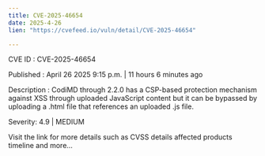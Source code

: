 ```yaml
---
title: CVE-2025-46654
date: 2025-4-26
lien: "https://cvefeed.io/vuln/detail/CVE-2025-46654"

---
```


CVE ID : CVE-2025-46654

Published :  April 26
2025
9:15 p.m. | 11 hours
6 minutes ago

Description : CodiMD through 2.2.0 has a CSP-based protection mechanism against XSS through uploaded JavaScript content
but it can be bypassed by uploading a .html file that references an uploaded .js file.

Severity: 4.9 | MEDIUM

Visit the link for more details
such as CVSS details
affected products
timeline
and more...

